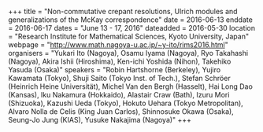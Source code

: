 +++
title = "Non-commutative crepant resolutions, Ulrich modules and generalizations of the McKay correspondence"
date = 2016-06-13
enddate = 2016-06-17
dates = "June 13 - 17, 2016"
dateadded = 2016-05-30
location = "Research Institute for Mathematical Sciences, Kyoto University, Japan"
webpage = "http://www.math.nagoya-u.ac.jp/~y-ito/rims2016.html"
organisers = "Yukari Ito (Nagoya), Osamu Iyama (Nagoya), Ryo Takahashi (Nagoya), Akira Ishii (Hiroshima), Ken-ichi Yoshida (Nihon), Takehiko Yasuda (Osaka)"
speakers = "Robin Hartshorne (Berkeley), Yujiro Kawamata (Tokyo), Shuji Saito (Tokyo Inst. of Tech.), Stefan Schröer (Heinrich Heine Universität), Michel Van den Bergh (Hasselt), Hai Long Dao (Kansas), Iku Nakamura (Hokkaido), Alastair Craw (Bath), Izuru Mori (Shizuoka), Kazushi Ueda (Tokyo), Hokuto Uehara (Tokyo Metropolitan), Alvaro Nolla de Celis (King Juan Carlos), Shinnosuke Okawa (Osaka), Seung-Jo Jung (KIAS), Yusuke Nakajima (Nagoya)"
+++

